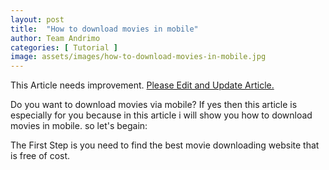 ```yaml
---
layout: post
title:  "How to download movies in mobile"
author: Team Andrimo
categories: [ Tutorial ]
image: assets/images/how-to-download-movies-in-mobile.jpg
---
```

<link rel="amphtml" href="https://amp.andrimo.com/how-to-download-movies-in-mobile/">

<div class="notify notify-yellow"><span class="symbol icon-excl"></span> This Article needs improvement. <a href="https://www.andrimo.com/edit-andrimo-article" target="_blank" >Please Edit and Update Article.</a></div>

Do you want to download movies via mobile? If yes then this article is especially for you because in this article i will show you how to download movies in mobile. so let's begain:

The First Step is you need to find the best movie downloading website that is free of cost.

